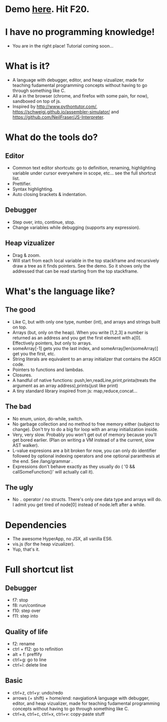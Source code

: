 # Demo [here](https://vasyop.github.io/mono). Hit F20.

# I have no programming knowledge!

- You are in the right place! Tutorial coming soon...

# What is it?

- A language with debugger, editor, and heap vizualizer, made for teaching fudamental programming concepts without having to go through something like C. 
- All a in the browser (chrome, and firefox with some pain, for now), sandboxed on top of js.
- Inspired by http://www.pythontutor.com/, https://schweigi.github.io/assembler-simulator/ and https://github.com/NeilFraser/JS-Interpreter.

# What do the tools do?

## Editor
- Common text editor shortcuts: go to definition, renaming, highlighting variable under cursor everywhere in scope, etc... see the full shortcut list.
- Prettifier.
- Syntax highlighting.
- Auto closing brackets & indentation.
## Debugger
- Step over, into, continue, stop.
- Change variables while debugging (supports any expression).
## Heap vizualizer
- Drag & zoom.
- Will start from each local variable in the top stackframe and recursively draw a tree as it finds pointers. See the demo. So it shows only the addressed that can be read starting from the top stackframe.

# What's the language like?

## The good

- Like C, but with only one type, number (int), and arrays and strings built on top.
- Arrays (but, only on the heap). When you write [1,2,3] a number is returned as an address and you get the first element with a[0]. Effectively pointers, but only to arrays.
- someArray[-1] gets you the last index, and someArray[len(someArray)] get you the first, etc.
- String literals are equivalent to an array initializer that contains the ASCII code.
- Pointers to functions and lambdas. 
- Closures.
- A handful of native functions: push,len,readLine,print,printa(treats the argument as an array address),prints(just like print)
- A tiny standard library inspired from js: map,reduce,concat...

## The bad

- No enum, union, do-while, switch.
- No garbage collection and no method to free memory either (subject to change). Don't try to do a big for loop with an array initialization inside.
- Very, very slow. Probably you won't get out of memory because you'll get bored earlier. (Plan on writing a VM instead of a the current, slow AST walker).
- L-value expresions are a bit broken for now, you can only do identifier followed by optional indexing operators and one optional paranthesis at the end. See /lang/grammar .
- Expressions don't behave exactly as they usually do ( '0 && callSomeFunction()' will actually call it).

## The ugly
- No `.` operator / no structs. There's only one data type and arrays will do. I admit you get tired of node[0] instead of node.left after a while.

# Dependencies

- The awesome HyperApp, no JSX, all vanilla ES6.
- vis.js (for the heap vizualizer).
- Yup, that's it.

# Full shortcut list

## Debugger
- f7: stop
- f8: run/continue
- f10: step over
- f11: step into

## Quality of life
- f2: rename
- ctrl + f12: go to refinition
- alt + f: preffify
- ctrl+g: go to line
- ctrl+l: delete line

## Basic
- ctrl+z, ctrl+y: undo/redo
- arrows (+ shift) + home/end: navgiationA language with debugger, editor, and heap vizualizer, made for teaching fudamental programming concepts without having to go through something like C. 
- ctrl+a, ctrl+c, ctrl+x, ctrl+v: copy-paste stuff
